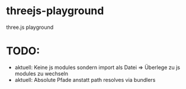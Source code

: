 # threejs-playground
three.js playground


# TODO:
* aktuell: Keine js modules sondern import als Datei => Überlege zu js modules zu wechseln
* aktuell: Absolute Pfade anstatt path resolves via bundlers
